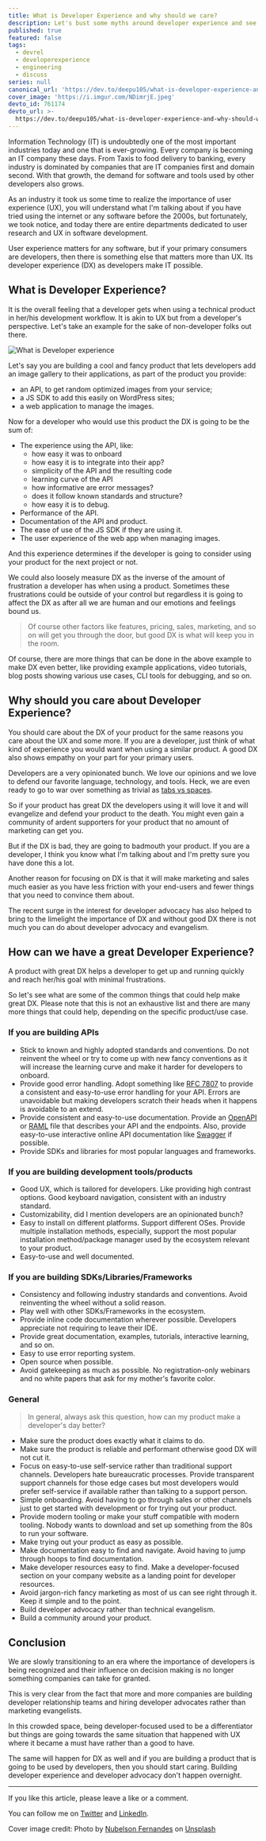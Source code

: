 ```yaml
---
title: What is Developer Experience and why should we care?
description: Let's bust some myths around developer experience and see why it's important.
published: true
featured: false
tags:
  - devrel
  - developerexperience
  - engineering
  - discuss
series: null
canonical_url: 'https://dev.to/deepu105/what-is-developer-experience-and-why-should-we-care-1k9i'
cover_image: 'https://i.imgur.com/NDimrjE.jpeg'
devto_id: 761174
devto_url: >-
  https://dev.to/deepu105/what-is-developer-experience-and-why-should-we-care-1k9i
---
```


Information Technology (IT) is undoubtedly one of the most important industries today and one that is ever-growing. Every company is becoming an IT company these days. From Taxis to food delivery to banking, every industry is dominated by companies that are IT companies first and domain second. With that growth, the demand for software and tools used by other developers also grows.

As an industry it took us some time to realize the importance of user experience (UX), you will understand what I'm talking about if you have tried using the internet or any software before the 2000s, but fortunately, we took notice, and today there are entire departments dedicated to user research and UX in software development.

User experience matters for any software, but if your primary consumers are developers, then there is something else that matters more than UX. Its developer experience (DX) as developers make IT possible.

## What is Developer Experience?

It is the overall feeling that a developer gets when using a technical product in her/his development workflow. It is akin to UX but from a developer's perspective. Let's take an example for the sake of non-developer folks out there.

![What is Developer experience](https://i.imgur.com/EB23Cv3.png)

Let's say you are building a cool and fancy product that lets developers add an image gallery to their applications, as part of the product you provide:

- an API, to get random optimized images from your service;
- a JS SDK to add this easily on WordPress sites;
- a web application to manage the images.

Now for a developer who would use this product the DX is going to be the sum of:

- The experience using the API, like:
  - how easy it was to onboard
  - how easy it is to integrate into their app?
  - simplicity of the API and the resulting code
  - learning curve of the API
  - how informative are error messages?
  - does it follow known standards and structure?
  - how easy it is to debug.
- Performance of the API.
- Documentation of the API and product.
- The ease of use of the JS SDK if they are using it.
- The user experience of the web app when managing images.

And this experience determines if the developer is going to consider using your product for the next project or not.

We could also loosely measure DX as the inverse of the amount of frustration a developer has when using a product. Sometimes these frustrations could be outside of your control but regardless it is going to affect the DX as after all we are human and our emotions and feelings bound us.

> Of course other factors like features, pricing, sales, marketing, and so on will get you through the door, but good DX is what will keep you in the room.

Of course, there are more things that can be done in the above example to make DX even better, like providing example applications, video tutorials, blog posts showing various use cases, CLI tools for debugging, and so on.

## Why should you care about Developer Experience?

You should care about the DX of your product for the same reasons you care about the UX and some more. If you are a developer, just think of what kind of experience you would want when using a similar product. A good DX also shows empathy on your part for your primary users.

Developers are a very opinionated bunch. We love our opinions and we love to defend our favorite language, technology, and tools. Heck, we are even ready to go to war over something as trivial as [tabs vs spaces](https://www.reddit.com/r/programming/comments/p1j1c/tabs_vs_spaces_vs_both/).

So if your product has great DX the developers using it will love it and will evangelize and defend your product to the death. You might even gain a community of ardent supporters for your product that no amount of marketing can get you.

But if the DX is bad, they are going to badmouth your product. If you are a developer, I think you know what I'm talking about and I'm pretty sure you have done this a lot.

Another reason for focusing on DX is that it will make marketing and sales much easier as you have less friction with your end-users and fewer things that you need to convince them about.

The recent surge in the interest for developer advocacy has also helped to bring to the limelight the importance of DX and without good DX there is not much you can do about developer advocacy and evangelism.

## How can we have a great Developer Experience?

A product with great DX helps a developer to get up and running quickly and reach her/his goal with minimal frustrations.

So let's see what are some of the common things that could help make great DX. Please note that this is not an exhaustive list and there are many more things that could help, depending on the specific product/use case.

### If you are building APIs

- Stick to known and highly adopted standards and conventions. Do not reinvent the wheel or try to come up with new fancy conventions as it will increase the learning curve and make it harder for developers to onboard.
- Provide good error handling. Adopt something like [RFC 7807](https://datatracker.ietf.org/doc/html/rfc7807) to provide a consistent and easy-to-use error handling for your API. Errors are unavoidable but making developers scratch their heads when it happens is avoidable to an extend.
- Provide consistent and easy-to-use documentation. Provide an [OpenAPI](https://www.openapis.org/) or [RAML](http://raml.org/) file that describes your API and the endpoints. Also, provide easy-to-use interactive online API documentation like [Swagger](https://swagger.io/) if possible.
- Provide SDKs and libraries for most popular languages and frameworks.

### If you are building development tools/products

- Good UX, which is tailored for developers. Like providing high contrast options. Good keyboard navigation, consistent with an industry standard.
- Customizability, did I mention developers are an opinionated bunch?
- Easy to install on different platforms. Support different OSes. Provide multiple installation methods, especially, support the most popular installation method/package manager used by the ecosystem relevant to your product.
- Easy-to-use and well documented.

### If you are building SDKs/Libraries/Frameworks

- Consistency and following industry standards and conventions. Avoid reinventing the wheel without a solid reason.
- Play well with other SDKs/Frameworks in the ecosystem.
- Provide inline code documentation wherever possible. Developers appreciate not requiring to leave their IDE.
- Provide great documentation, examples, tutorials, interactive learning, and so on.
- Easy to use error reporting system.
- Open source when possible.
- Avoid gatekeeping as much as possible. No registration-only webinars and no white papers that ask for my mother's favorite color.

### General

> In general, always ask this question, how can my product make a developer's day better?

- Make sure the product does exactly what it claims to do.
- Make sure the product is reliable and performant otherwise good DX will not cut it.
- Focus on easy-to-use self-service rather than traditional support channels. Developers hate bureaucratic processes. Provide transparent support channels for those edge cases but most developers would prefer self-service if available rather than talking to a support person.
- Simple onboarding. Avoid having to go through sales or other channels just to get started with development or for trying out your product.
- Provide modern tooling or make your stuff compatible with modern tooling. Nobody wants to download and set up something from the 80s to run your software.
- Make trying out your product as easy as possible.
- Make documentation easy to find and navigate. Avoid having to jump through hoops to find documentation.
- Make developer resources easy to find. Make a developer-focused section on your company website as a landing point for developer resources.
- Avoid jargon-rich fancy marketing as most of us can see right through it. Keep it simple and to the point.
- Build developer advocacy rather than technical evangelism.
- Build a community around your product.

## Conclusion

We are slowly transitioning to an era where the importance of developers is being recognized and their influence on decision making is no longer something companies can take for granted.

This is very clear from the fact that more and more companies are building developer relationship teams and hiring developer advocates rather than marketing evangelists.

In this crowded space, being developer-focused used to be a differentiator but things are going towards the same situation that happened with UX where it became a must have rather than a good to have.

The same will happen for DX as well and if you are building a product that is going to be used by developers, then you should start caring. Building developer experience and developer advocacy don't happen overnight.

---

If you like this article, please leave a like or a comment.

You can follow me on [Twitter](https://twitter.com/deepu105) and [LinkedIn](https://www.linkedin.com/in/deepu05/).

Cover image credit: Photo by [Nubelson Fernandes](https://unsplash.com/@nublson) on [Unsplash](https://unsplash.com/s/photos/developer)


